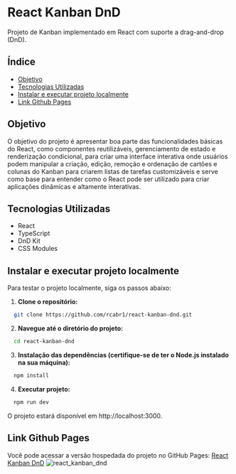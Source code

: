 # React Kanban DnD

Projeto de Kanban implementado em React com suporte a drag-and-drop (DnD).

## Índice

- [Objetivo](#objetivo)
- [Tecnologias Utilizadas](#tecnologias-utilizadas)
- [Instalar e executar projeto localmente](#instalar-e-executar-projeto-localmente)
- [Link Github Pages](#link-github-pages)

## Objetivo

O objetivo do projeto é apresentar boa parte das funcionalidades básicas do React, como componentes reutilizáveis, gerenciamento de estado e renderização condicional, para criar uma interface interativa onde usuários podem manipular a criação, edição, remoção e ordenação de cartões e colunas do Kanban para criarem listas de tarefas customizáveis e serve como base para entender como o React pode ser utilizado para criar aplicações dinâmicas e altamente interativas.

## Tecnologias Utilizadas

- React
- TypeScript
- DnD Kit
- CSS Modules

## Instalar e executar projeto localmente

Para testar o projeto localmente, siga os passos abaixo:

1. **Clone o repositório:**

  ```bash
    git clone https://github.com/rcabr1/react-kanban-dnd.git
  ```

2. **Navegue até o diretório do projeto:**
  
  ```bash
    cd react-kanban-dnd
  ```

3. **Instalação das dependências (certifique-se de ter o Node.js instalado na sua máquina):**

  ```bash
    npm install
  ```

4. **Executar projeto:**

  ```bash
    npm run dev
  ```
  
O projeto estará disponível em http://localhost:3000.

## Link Github Pages

Você pode acessar a versão hospedada do projeto no GitHub Pages: [React Kanban DnD](https://rcabr1.github.io/react-kanban-dnd/)
![react_kanban_dnd](https://github.com/user-attachments/assets/50bc1daa-97a7-490a-8e10-e51d469d4816)
